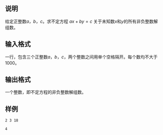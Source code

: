 <h2>说明</h2>

给定正整数$a$，$b$，$c$。求不定方程 $ax+by=c$ 关于未知数$x$和$y$的所有非负整数解组数。
<h2>输入格式</h2>

一行，包含三个正整数$a$，$b$，$c$，两个整数之间用单个空格隔开。每个数均不大于$1000$。

<h2>输出格式</h2>

一个整数，即不定方程的非负整数解组数。

<h2>样例</h2>
<pre><code class="language-input1">2 3 18</code></pre><pre><code class="language-output1">4</code></pre>

